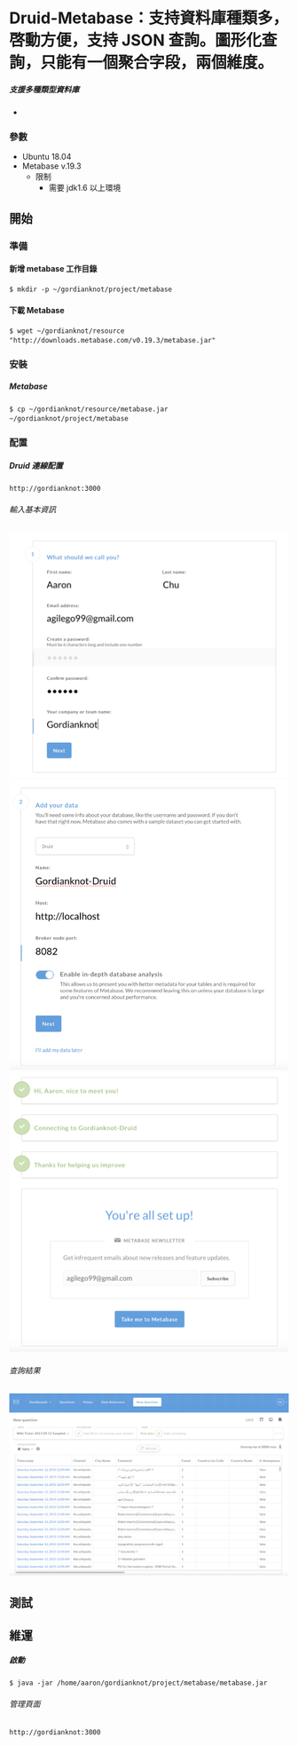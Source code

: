 # Druid-Metabase：支持資料庫種類多，啓動方便，支持 JSON 查詢。圖形化查詢，只能有一個聚合字段，兩個維度。

##### 支援多種類型資料庫
- 

### 參數
- Ubuntu 18.04
- Metabase v.19.3
    - 限制
        - 需要 jdk1.6 以上環境

## 開始


### 準備

#### 新增 metabase 工作目錄
```
$ mkdir -p ~/gordianknot/project/metabase
```

#### 下載 Metabase
`$ wget ~/gordianknot/resource "http://downloads.metabase.com/v0.19.3/metabase.jar"
`

### 安裝


##### Metabase
`$ cp ~/gordianknot/resource/metabase.jar ~/gordianknot/project/metabase`


### 配置

##### Druid 連線配置
```
http://gordianknot:3000
```
###### 輸入基本資訊
![b759cefebf1e459e368ff8b13b87932c](imgs/679E6F2E-94DE-45DB-ADF4-48360D73E1DD.png)
![ed0ed60ee083962cb419e7baaf1ba9f6](imgs/F18426FA-1306-4E86-834C-9ABC377CE506.png)
![da4737bbe904d7d9aa44492f2baa7ee4](imgs/7EB573D3-7C2C-4714-93E4-4C87BD56691C.png)
###### 查詢結果
![3d0a90e800bb6c2bf16bddbeb1f3ddc6](imgs/0B93CF57-1974-452D-BC3B-1EF7A9A048CE.png)


## 測試



## 維運

##### 啟動
```
$ java -jar /home/aaron/gordianknot/project/metabase/metabase.jar
```

###### 管理頁面
`http://gordianknot:3000`

